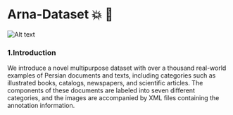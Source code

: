 # Arna-Dataset :boom: :100:

![Alt text](images/example.png)

### 1.Introduction
We introduce a novel multipurpose dataset with over a thousand real-world examples of Persian documents and texts, including categories such as illustrated books, catalogs, newspapers, and scientific articles. The components of these documents are labeled into seven different categories, and the images are accompanied by XML files containing the annotation information. 
